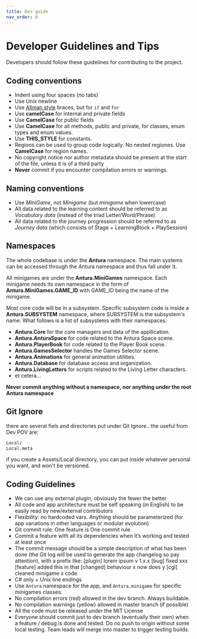 ```yaml
---
title: Dev guide
nav_order: 0
---
```

# Developer Guidelines and Tips

Developers should follow these guidelines for contributing to the project.

## Coding conventions

- Indent using four spaces (no tabs)
- Use Unix newline
- Use [Allman style](http://en.wikipedia.org/wiki/Indent_style#Allman_style) braces, but for `if` and `for`
- Use **camelCase** for internal and private fields
- Use **CamelCase** for public fields
- Use **CamelCase** for all methods, public and private, for classes, enum types and enum values.
- Use **THIS_STYLE** for constants.
- Regions can be used to group code logically. No nested regiones. Use **CamelCase** for region names.
- No copyright notice nor author metadata should be present at the start of the file, unless it is of a third party
- **Never** commit if you encounter compilation errors or warnings.

## Naming conventions

- Use *MiniGame*, not *Minigame* (but *minigame* when lowercase)
- All data related to the learning content should be referred to as *Vocabulary data* (instead of the triad Letter/Word/Phrase)
- All data related to the journey progression should be referred to as *Journey data* (which consists of Stage + LearningBlock + PlaySession)

## Namespaces

The whole codebase is under the **Antura** namespace.
The main systems can be accessed through the Antura namespace and thus fall under it.

All minigames are under the **Antura.MiniGames** namespace.
Each minigame needs its own namespace in the form of **Antura.MiniGames.GAME_ID** with GAME_ID being the name of the minigame.

Most core code will be in a subsystem.
Specific subsystem code is inside a **Antura.SUBSYSTEM** namespace, where SUBSYSTEM is the subsystem's name.
What follows is a list of subsystems with their namespaces:

- **Antura.Core** for the core managers and data of the appllication.
- **Antura.AnturaSpace** for code related to the Antura Space scene.
- **Antura.PlayerBook** for code related to the Player Book scene.
- **Antura.GamesSelector** handles the Games Selector scene.
- **Antura.Animations** for general animation utilities.
- **Antura.Database** for database access and organization.
- **Antura.LivingLetters** for scripts related to the Living Letter characters.
- et cetera...

**Never commit anything without a namespace, nor anything under the root Antura namespace**

## Git Ignore

there are several fiels and directories put under Git Ignore.. the useful from Dev POV are:

```bash
Local/
Local.meta
```

if you create a Assets/Local directory, you can put inside whatever personal you want, and won't be versioned.

## Coding Guidelines
- We can use any external plugin, obviously the fewer the better
- All code and app architecture must be self speaking (in English) to be easily read by new/external contributors
- Flexibility: no hardcoded vars. Anything should be parameterized (for app variations in other languages or modular evolution)
- Git commit rule: One feature is One commit rule
- Commit a feature with all its dependencies when it’s working and tested at least once
- The commit message should be a simple description of what has been done (the Git log will be used to generate the app changelog so pay attention), with a prefix like:
[plugin] lorem ipsum v 1.x.x
[bug] fixed xxx
[feature] added this in that
[changed] behaviour x now does y
[cgl] cleaned minigame x code     
- C# only + Unix line endings
- Use `Antura` namespace for the app, and `Antura.minigame` for specific minigames classes.
- No compilation errors (red) allowed in the dev branch. Always buildable.
- No compilation warnings (yellow) allowed in master branch (if possible)
- All the code must be released under the MIT License 
- Everyone should commit just to dev branch (eventually their own) when a feature / debug is done and tested. Do no push to origin without some local testing. Team leads will merge into master to trigger testing builds.

